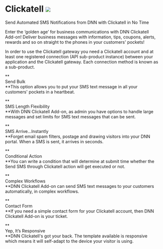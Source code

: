 # Clickatell                                                          ![](http://static.dnnsharp.com/logo/dnn-modules/clickatell-300x388w.png)

Send Automated SMS Notifications from DNN with Clickatell in No Time

Enter the ‘golden age’ for business communications with DNN Clickatell Add-on! Deliver business messages with information, tips, coupons, alerts, rewards and so on straight to the phones in your customers' pockets!

In order to use the Clickatell gateway you need a Clickatell account and at least one registered connection \(API sub-product instance\) between your application and the Clickatell gateway. Each connection method is known as a sub-product.

**  
Send Bulk  
**This option allows you to put your SMS text message in all your customers' pockets in a heartbeat.

**  
SMS Length Flexibility  
**With DNN Clickatell Add-on, as admin you have options to handle large messages and set limits for SMS text messages that can be sent.

**  
SMS Arrive…Instantly  
**Forget email spam filters, postage and drawing visitors into your DNN portal. When a SMS is sent, it arrives in seconds.

**  
Conditional Action  
**You can write a condition that will determine at submit time whether the Send SMS through Clickatell action will get executed or not.

**  
Complex Workflows  
**DNN Clickatell Add-on can send SMS text messages to your customers automatically, in complex workflows.

**  
Contact Form  
**If you need a simple contact form for your Clickatell account, then DNN Clickatell Add-on is your ticket.

**  
Yep, It’s Responsive  
**DNN Clickatell's got your back. The template available is responsive which means it will self-adapt to the device your visitor is using.

